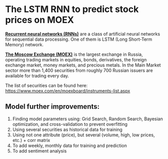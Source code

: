 # The LSTM RNN to predict stock prices on MOEX

[**Recurrent neural networks (RNNs)**](https://en.wikipedia.org/wiki/Recurrent_neural_network) are a class of artificial neural networks for sequential data processing. One of them is LSTM (Long Short-Term Memory) network.

[**The Moscow Exchange (MOEX)**](https://www.moex.com/en) is the largest exchange in Russia, operating trading markets in equities, bonds, derivatives, the foreign exchange market, money markets, and precious metals. In the Main Market sector more than 1,400 securities from roughly 700 Russian issuers are available for trading every day.

The list of securities can be found here: https://www.moex.com/en/moexboard/instruments-list.aspx

## Model further improvements:
1. Finding model parameters using: Grid Search, Random Search, Bayesian optimization, and cross-validation to prevent overfitting
2. Using several securities as historical data for training
3. Using not one attribute (price), but several (volume, high, low prices, etc.) + corr matrix
4. To add weekly, monthly data for training and prediction
5. To add sentiment analysis
